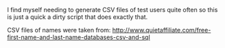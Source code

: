 I find myself needing to generate CSV files of test users quite often so this is just a quick a dirty script that does exactly that.

CSV files of names were taken from: http://www.quietaffiliate.com/free-first-name-and-last-name-databases-csv-and-sql
